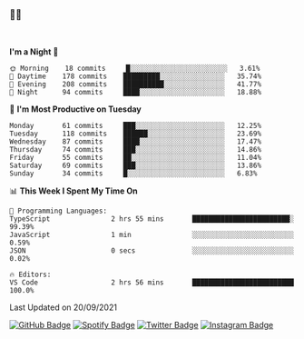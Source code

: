 ### 🤙🍺

<!-- <a href="https://github-readme-stats.vercel.app/api?username=hzak2xx&count_private=true&show_icons=true&theme=dracula">
  <img align="center" src="https://github-readme-stats.vercel.app/api?username=hzak2xx&count_private=true&show_icons=true&theme=dracula" />
</a>
</br> -->
</br>

<!--START_SECTION:waka-->
**I'm a Night 🦉** 

```text
🌞 Morning    18 commits     █░░░░░░░░░░░░░░░░░░░░░░░░   3.61% 
🌆 Daytime    178 commits    █████████░░░░░░░░░░░░░░░░   35.74% 
🌃 Evening    208 commits    ██████████░░░░░░░░░░░░░░░   41.77% 
🌙 Night      94 commits     ████░░░░░░░░░░░░░░░░░░░░░   18.88%

```
📅 **I'm Most Productive on Tuesday** 

```text
Monday       61 commits     ███░░░░░░░░░░░░░░░░░░░░░░   12.25% 
Tuesday      118 commits    ██████░░░░░░░░░░░░░░░░░░░   23.69% 
Wednesday    87 commits     ████░░░░░░░░░░░░░░░░░░░░░   17.47% 
Thursday     74 commits     ███░░░░░░░░░░░░░░░░░░░░░░   14.86% 
Friday       55 commits     ██░░░░░░░░░░░░░░░░░░░░░░░   11.04% 
Saturday     69 commits     ███░░░░░░░░░░░░░░░░░░░░░░   13.86% 
Sunday       34 commits     █░░░░░░░░░░░░░░░░░░░░░░░░   6.83%

```


📊 **This Week I Spent My Time On** 

```text
💬 Programming Languages: 
TypeScript               2 hrs 55 mins       ████████████████████████░   99.39% 
JavaScript               1 min               ░░░░░░░░░░░░░░░░░░░░░░░░░   0.59% 
JSON                     0 secs              ░░░░░░░░░░░░░░░░░░░░░░░░░   0.02%

🔥 Editors: 
VS Code                  2 hrs 56 mins       █████████████████████████   100.0%

```


 Last Updated on 20/09/2021
<!--END_SECTION:waka-->

[![GitHub Badge](https://img.shields.io/badge/GitHub-100000?style=for-the-badge&logo=github&logoColor=white)](https://github.com/hzak2xx)
[![Spotify Badge](https://img.shields.io/badge/Spotify-1ED760?&style=for-the-badge&logo=spotify&logoColor=white)](https://open.spotify.com/user/uf90s6sbbh75a1mt44clkhkvf)
[![Twitter Badge](https://img.shields.io/badge/Twitter-1DA1F2?style=for-the-badge&logo=twitter&logoColor=white)](https://twitter.com/hzak2xx)
[![Instagram Badge](https://img.shields.io/badge/Instagram-E4405F?style=for-the-badge&logo=instagram&logoColor=white)](https://www.instagram.com/hzak2xx/)
